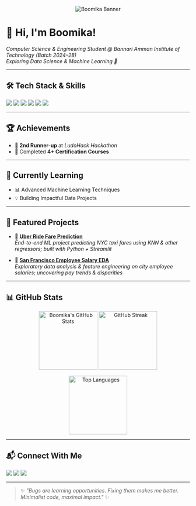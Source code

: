 <p align="center">
  <img src="https://img.shields.io/badge/Boomika%20S-Currently%20learning%20Data%20Science%20and%20Machine%20Learning-radical" alt="Boomika Banner" />
</p>

# 👋 Hi, I'm Boomika!
*Computer Science & Engineering Student @ Bannari Amman Institute of Technology (Batch 2024–28)*  
*Exploring Data Science & Machine Learning 🚀*

---

## 🛠️ Tech Stack & Skills
<p align="left">
  <img src="https://img.shields.io/badge/Python-3776AB?style=for-the-badge&logo=python&logoColor=white"/>
  <img src="https://img.shields.io/badge/C-00599C?style=for-the-badge&logo=c&logoColor=white"/>
  <img src="https://img.shields.io/badge/SQL-336791?style=for-the-badge&logo=postgresql&logoColor=white"/>
  <img src="https://img.shields.io/badge/Machine%20Learning-FF6F00?style=for-the-badge&logo=tensorflow&logoColor=white"/>
  <img src="https://img.shields.io/badge/Data%20Visualization-FFA500?style=for-the-badge&logo=tableau&logoColor=white"/>
  <img src="https://img.shields.io/badge/GitHub-000000?style=for-the-badge&logo=github&logoColor=white"/>
</p>

---

## 🏆 Achievements
- 🥉 **2nd Runner-up** at *LudoHack Hackathon*  
- 📜 Completed **4+ Certification Courses**

---

## 🌱 Currently Learning
- 📊 Advanced Machine Learning Techniques  
- 💡 Building Impactful Data Projects  

---

## 📌 Featured Projects
- 🚕 [**Uber Ride Fare Prediction**](https://github.com/boomiikas/Uber-Ride-Fare-Prediction---E2E-ML-)  
  *End-to-end ML project predicting NYC taxi fares using KNN & other regressors; built with Python + Streamlit*  

- 💼 [**San Francisco Employee Salary EDA**](https://github.com/boomiikas/San-Francisco-city-employee-salary-Analysis-by-EDA-and-Feature-Engineering)  
  *Exploratory data analysis & feature engineering on city employee salaries; uncovering pay trends & disparities*  

---

## 📊 GitHub Stats
<p align="center">
  <img src="https://github-readme-stats.vercel.app/api?username=boomiikas&show_icons=true&theme=radical" alt="Boomika's GitHub Stats" height="160"/>
  <img src="https://github-readme-streak-stats.herokuapp.com/?user=boomiikas&theme=radical" alt="GitHub Streak" height="160"/>
</p>

<p align="center">
  <img src="https://github-readme-stats.vercel.app/api/top-langs/?username=boomiikas&layout=compact&theme=radical" alt="Top Languages" height="160"/>
</p>

---

## 📬 Connect With Me
<p align="left">
  <a href="mailto:boomikas2007@gmail.com"><img src="https://img.shields.io/badge/Gmail-D14836?style=for-the-badge&logo=gmail&logoColor=white"/></a>
  <a href="https://linkedin.com/in/boomika-s-981b55311"><img src="https://img.shields.io/badge/LinkedIn-0077B5?style=for-the-badge&logo=linkedin&logoColor=white"/></a>
  <a href="https://x.com/boomiikas"><img src="https://img.shields.io/badge/Twitter(X)-000000?style=for-the-badge&logo=x&logoColor=white"/></a>
</p>

---

> ✨ *"Bugs are learning opportunities. Fixing them makes me better. Minimalist code, maximal impact."* ✨

